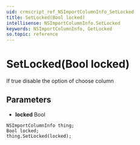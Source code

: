 ```yaml
---
uid: crmscript_ref_NSImportColumnInfo_SetLocked
title: SetLocked(Bool locked)
intellisense: NSImportColumnInfo.SetLocked
keywords: NSImportColumnInfo, GetLocked
so.topic: reference
---
```


# SetLocked(Bool locked)

If true disable the option of choose column

## Parameters

* **locked** Bool

```crmscript
NSImportColumnInfo thing;
Bool locked;
thing.SetLocked(locked);
```

